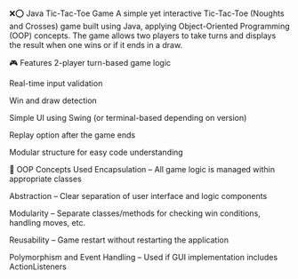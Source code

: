 ❌⭕ Java Tic-Tac-Toe Game
A simple yet interactive Tic-Tac-Toe (Noughts and Crosses) game built using Java, applying Object-Oriented Programming (OOP) concepts. The game allows two players to take turns and displays the result when one wins or if it ends in a draw.

🎮 Features
2-player turn-based game logic

Real-time input validation

Win and draw detection

Simple UI using Swing (or terminal-based depending on version)

Replay option after the game ends

Modular structure for easy code understanding

🧠 OOP Concepts Used
Encapsulation – All game logic is managed within appropriate classes

Abstraction – Clear separation of user interface and logic components

Modularity – Separate classes/methods for checking win conditions, handling moves, etc.

Reusability – Game restart without restarting the application

Polymorphism and Event Handling – Used if GUI implementation includes ActionListeners
